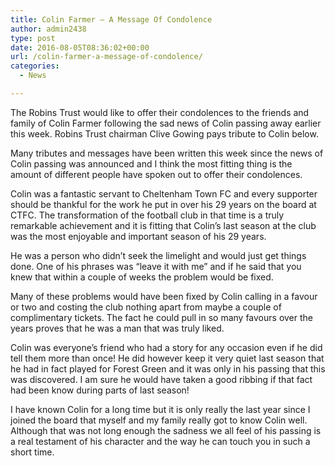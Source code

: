 ```yaml
---
title: Colin Farmer – A Message Of Condolence
author: admin2438
type: post
date: 2016-08-05T08:36:02+00:00
url: /colin-farmer-a-message-of-condolence/
categories:
  - News

---
```

<p class="p1">
  <p class="p1">
    <span class="s1">The Robins Trust would like to offer their condolences to the friends and family of Colin Farmer following the sad news of Colin passing away earlier this week. Robins Trust chairman Clive Gowing pays tribute to Colin below.</span>
  </p>
  
  <p class="p1">
    <span class="s1">Many tributes and messages have been written this week since the news of Colin passing was announced and I think the most fitting thing is the amount of different people have spoken out to offer their condolences. </span>
  </p>
  
  <p class="p1">
    <span class="s1">Colin was a fantastic servant to Cheltenham Town FC and every supporter should be thankful for the work he put in over his 29 years on the board at CTFC. The transformation of the football club in that time is a truly remarkable achievement and it is fitting that Colin’s last season at the club was the most enjoyable and important season of his 29 years.</span>
  </p>
  
  <p class="p1">
    <span class="s1">He was a person who didn’t seek the limelight and would just get things done. One of his phrases was “leave it with me” and if he said that you knew that within a couple of weeks the problem would be fixed.</span>
  </p>
  
  <p class="p1">
    <span class="s1">Many of these problems would have been fixed by Colin calling in a favour or two and costing the club nothing apart from maybe a couple of complimentary tickets. The fact he could pull in so many favours over the years proves that he was a man that was truly liked. </span>
  </p>
  
  <p class="p1">
    <span class="s1">Colin was everyone’s friend who had a story for any occasion even if he did tell them more than once! He did however keep it very quiet last season that he had in fact played for Forest Green and it was only in his passing that this was discovered. I am sure he would have taken a good ribbing if that fact had been know during parts of last season!</span>
  </p>
  
  <p class="p1">
    <span class="s1">I have known Colin for a long time but it is only really the last year since I joined the board that myself and my family really got to know Colin well. Although that was not long enough the sadness we all feel of his passing is a real testament of his character and the way he can touch you in such a short time.</span>
  </p>